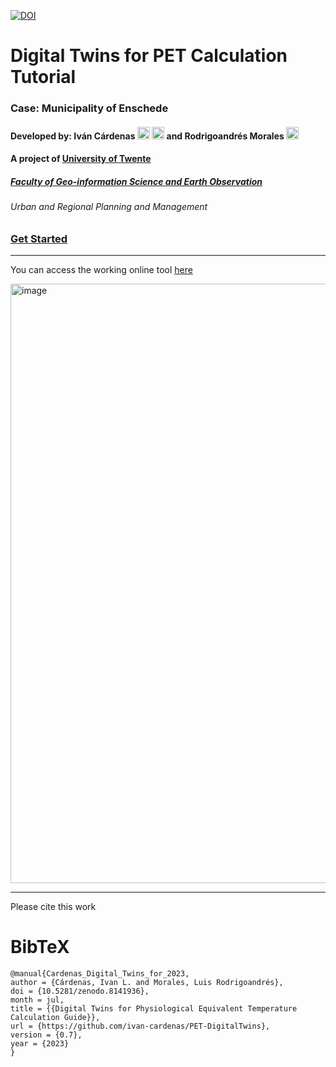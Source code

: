 [![DOI](https://zenodo.org/badge/665569986.svg)](https://zenodo.org/badge/latestdoi/665569986)



# Digital Twins for PET Calculation Tutorial
### Case: Municipality of Enschede
#### Developed by: Iván Cárdenas [<img src="https://upload.wikimedia.org/wikipedia/commons/8/81/LinkedIn_icon.svg" height="20"/>](https://www.linkedin.com/in/icmaps/) [<img src="https://upload.wikimedia.org/wikipedia/commons/0/06/ORCID_iD.svg" height="20"/>](https://orcid.org/0009-0005-0245-633X) and Rodrigoandrés Morales [<img src="https://upload.wikimedia.org/wikipedia/commons/8/81/LinkedIn_icon.svg" width="20"/>](https://www.linkedin.com/in/luis-morales-a45a9859)


#### A project of [University of Twente](https://www.utwente.nl/)
##### [Faculty of Geo-information Science and Earth Observation](https://www.Itc.nl)
###### Urban and Regional Planning and Management 

### [Get Started](/Introduction/Introduction.md)

---
You can access the working online tool [here](https://utwente.maps.arcgis.com/apps/webappviewer/index.html?id=ca1f19d5ecfb4820a5d1c0ae31d61563) 

<img width="959" alt="image" src="https://github.com/ivan-cardenas/PET-DigitalTwins/assets/21996448/24393bdf-caa6-4c65-b1ae-90545acfdced">

---
Please cite this work

# BibTeX
```
@manual{Cardenas_Digital_Twins_for_2023,
author = {Cárdenas, Ivan L. and Morales, Luis Rodrigoandrés},
doi = {10.5281/zenodo.8141936},
month = jul,
title = {{Digital Twins for Physiological Equivalent Temperature Calculation Guide}},
url = {https://github.com/ivan-cardenas/PET-DigitalTwins},
version = {0.7},
year = {2023}
}
```

